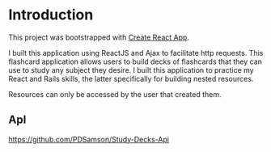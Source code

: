 
# Introduction

This project was bootstrapped with [Create React App](https://github.com/facebookincubator/create-react-app).

I built this application using ReactJS and Ajax to facilitate http requests.  This flashcard application allows users to build decks of flashcards that they can use to study any subject they desire.  I built this application to practice my React and Rails skills, the latter specifically for building nested resources.

Resources can only be accessed by the user that created them.


## ApI
https://github.com/PDSamson/Study-Decks-Api
